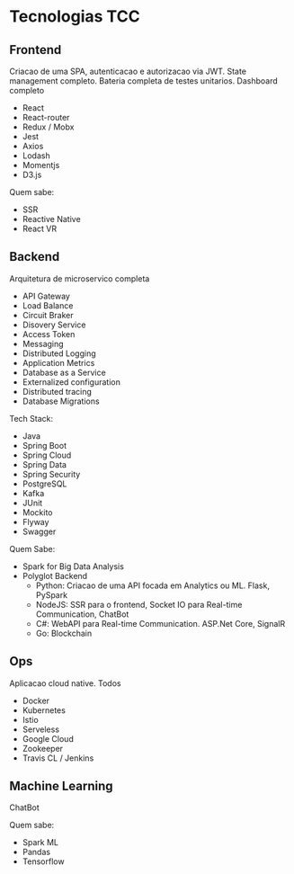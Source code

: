 # Tecnologias TCC

## Frontend

Criacao de uma SPA, autenticacao e autorizacao via JWT.
State management completo.
Bateria completa de testes unitarios.
Dashboard completo

- React
- React-router
- Redux  / Mobx
- Jest
- Axios
- Lodash
- Momentjs
- D3.js

Quem sabe:

- SSR
- Reactive Native
- React VR

## Backend

Arquitetura de microservico completa

- API Gateway
- Load Balance
- Circuit Braker
- Disovery Service
- Access Token
- Messaging
- Distributed Logging
- Application Metrics
- Database as a Service
- Externalized configuration
- Distributed tracing
- Database Migrations

Tech Stack:

- Java
- Spring Boot
- Spring Cloud
- Spring Data
- Spring Security
- PostgreSQL
- Kafka
- JUnit
- Mockito
- Flyway
- Swagger

Quem Sabe:

- Spark for Big Data Analysis
- Polyglot Backend
  - Python: Criacao de uma API focada em Analytics ou ML. Flask, PySpark
  - NodeJS: SSR para o frontend, Socket IO para Real-time Communication, ChatBot
  - C#: WebAPI para Real-time Communication. ASP.Net Core, SignalR
  - Go: Blockchain

## Ops

Aplicacao cloud native. Todos

- Docker
- Kubernetes
- Istio
- Serveless
- Google Cloud
- Zookeeper
- Travis CL / Jenkins

## Machine Learning

ChatBot

Quem sabe:

- Spark ML
- Pandas
- Tensorflow